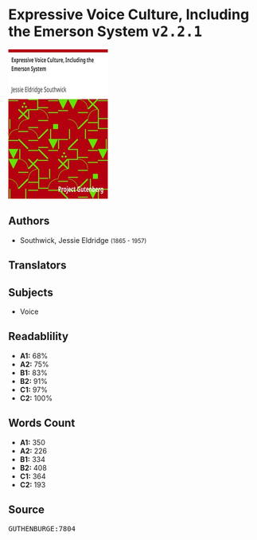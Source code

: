 # Expressive Voice Culture, Including the Emerson System <kbd>v2.2.1</kbd>

![](./cover.medium.jpg "")

## Authors


 - Southwick, Jessie Eldridge <small>(1865 - 1957)</small>

## Translators



## Subjects


 - Voice

## Readablility


 - **A1:** 68%
 - **A2:** 75%
 - **B1:** 83%
 - **B2:** 91%
 - **C1:** 97%
 - **C2:** 100%

## Words Count


 - **A1:** 350
 - **A2:** 226
 - **B1:** 334
 - **B2:** 408
 - **C1:** 364
 - **C2:** 193

## Source


<kbd>GUTHENBURGE:7804</kbd>
